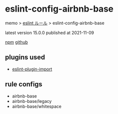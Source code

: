 # eslint-config-airbnb-base

memo > [eslint ルール](../index.md) > eslint-config-airbnb-base

latest version 15.0.0 published at 2021-11-09

[npm](https://www.npmjs.com/package/eslint-config-airbnb-base)
[github](https://github.com/airbnb/javascript/tree/master/packages/eslint-config-airbnb-base)

## plugins used

- [eslint-plugin-import](../eslint-plugin/import.md)

## rule configs

- airbnb-base
- airbnb-base/legacy
- airbnb-base/whitespace
